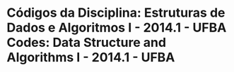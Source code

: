 Códigos da Disciplina: Estruturas de Dados e Algoritmos I - 2014.1 - UFBA
Codes: Data Structure and Algorithms I - 2014.1 - UFBA
================
